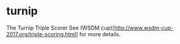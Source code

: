 # turnip
The Turnip Triple Scorer
See (WSDM cup)[http://www.wsdm-cup-2017.org/triple-scoring.html] for more details.
